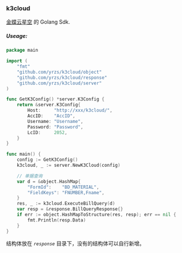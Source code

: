 ### k3cloud
[金蝶云星空](https://vip.kingdee.com/knowledge/specialDetail/229961573895771136) 的 Golang Sdk.

##### Useage:
```go
package main

import (
	"fmt"
	"github.com/yrzs/k3cloud/object"
	"github.com/yrzs/k3cloud/response"
	"github.com/yrzs/k3cloud/server"
)

func GetK3Config() *server.K3Config {
	return &server.K3Config{
		Host:     "http://xxx/k3cloud/",
		AccID:    "AccID",
		Username: "Username",
		Password: "Password",
		LcID:     2052,
	}
}

func main() {
	config := GetK3Config()
	k3cloud, _ := server.NewK3Cloud(config)

	// 单据查询
	var d = &object.HashMap{
		"FormId":    "BD_MATERIAL",
		"FieldKeys": "FNUMBER,Fname",
	}
	res, _ := k3cloud.ExecuteBillQuery(d)
	var resp = &response.BillQueryResponse{}
	if err := object.HashMapToStructure(res, resp); err == nil {
		fmt.Println(resp.Data)
	}
}
```

结构体放在 _`response`_ 目录下，没有的结构体可以自行新增。